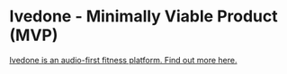 # Ivedone - Minimally Viable Product (MVP)

[Ivedone is an audio-first fitness platform. Find out more here.](https://ivedone.notion.site/Introduction-3278a69c2c4446f988ade55e0e0237bb)

